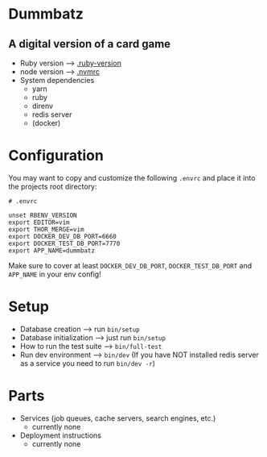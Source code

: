 # Dummbatz
## A digital version of a card game

* Ruby version --> [.ruby-version](./.ruby-version)
* node version --> [.nvmrc](./.nvmrc)
* System dependencies
    * yarn
    * ruby
    * direnv
    * redis server
    * (docker)

# Configuration
You may want to copy and customize the following `.envrc` and place it into the projects root directory:
```
# .envrc

unset RBENV_VERSION
export EDITOR=vim
export THOR_MERGE=vim
export DOCKER_DEV_DB_PORT=6660
export DOCKER_TEST_DB_PORT=7770
export APP_NAME=dummbatz
```
Make sure to cover at least `DOCKER_DEV_DB_PORT`, `DOCKER_TEST_DB_PORT` and `APP_NAME` in your env config!

# Setup
* Database creation --> run `bin/setup`
* Database initialization --> just run `bin/setup`
* How to run the test suite --> `bin/full-test`
* Run dev environment --> `bin/dev` (If you have NOT installed redis server as a service you need to run `bin/dev -r`)

# Parts
* Services (job queues, cache servers, search engines, etc.)
    * currently none
* Deployment instructions
    * currently none
